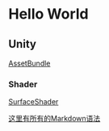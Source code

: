 # Hello World

## Unity
[AssetBundle](AssetBundlesResources.mdown)
### Shader
[SurfaceShader](SurfaceShader.md)

[这里有所有的Markdown语法](https://help.github.com/articles/basic-writing-and-formatting-syntax/)
